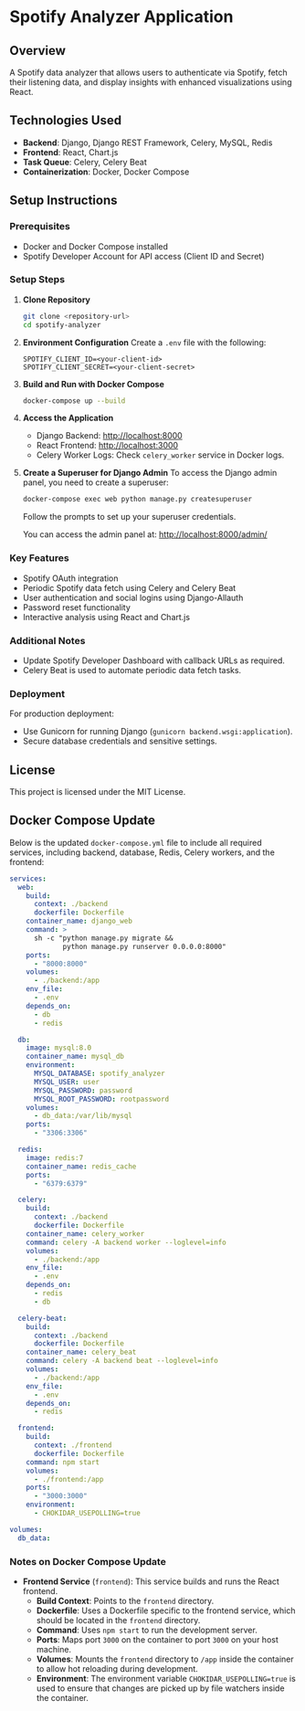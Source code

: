 # Spotify Analyzer Application

## Overview
A Spotify data analyzer that allows users to authenticate via Spotify, fetch their listening data, and display insights with enhanced visualizations using React.

## Technologies Used
- **Backend**: Django, Django REST Framework, Celery, MySQL, Redis
- **Frontend**: React, Chart.js
- **Task Queue**: Celery, Celery Beat
- **Containerization**: Docker, Docker Compose

## Setup Instructions

### Prerequisites
- Docker and Docker Compose installed
- Spotify Developer Account for API access (Client ID and Secret)

### Setup Steps

1. **Clone Repository**
   ```bash
   git clone <repository-url>
   cd spotify-analyzer
   ```

2. **Environment Configuration**
   Create a `.env` file with the following:
   ```
   SPOTIFY_CLIENT_ID=<your-client-id>
   SPOTIFY_CLIENT_SECRET=<your-client-secret>
   ```

3. **Build and Run with Docker Compose**
   ```bash
   docker-compose up --build
   ```

4. **Access the Application**
   - Django Backend: [http://localhost:8000](http://localhost:8000)
   - React Frontend: [http://localhost:3000](http://localhost:3000)
   - Celery Worker Logs: Check `celery_worker` service in Docker logs.

5. **Create a Superuser for Django Admin**
   To access the Django admin panel, you need to create a superuser:
   ```bash
   docker-compose exec web python manage.py createsuperuser
   ```
   Follow the prompts to set up your superuser credentials.

   You can access the admin panel at: [http://localhost:8000/admin/](http://localhost:8000/admin/)

### Key Features
- Spotify OAuth integration
- Periodic Spotify data fetch using Celery and Celery Beat
- User authentication and social logins using Django-Allauth
- Password reset functionality
- Interactive analysis using React and Chart.js

### Additional Notes
- Update Spotify Developer Dashboard with callback URLs as required.
- Celery Beat is used to automate periodic data fetch tasks.

### Deployment
For production deployment:
- Use Gunicorn for running Django (`gunicorn backend.wsgi:application`).
- Secure database credentials and sensitive settings.

## License
This project is licensed under the MIT License.


## Docker Compose Update

Below is the updated `docker-compose.yml` file to include all required services, 
including backend, database, Redis, Celery workers, and the frontend:

```yaml
services:
  web:
    build:
      context: ./backend
      dockerfile: Dockerfile
    container_name: django_web
    command: >
      sh -c "python manage.py migrate &&
             python manage.py runserver 0.0.0.0:8000"
    ports:
      - "8000:8000"
    volumes:
      - ./backend:/app
    env_file:
      - .env
    depends_on:
      - db
      - redis

  db:
    image: mysql:8.0
    container_name: mysql_db
    environment:
      MYSQL_DATABASE: spotify_analyzer
      MYSQL_USER: user
      MYSQL_PASSWORD: password
      MYSQL_ROOT_PASSWORD: rootpassword
    volumes:
      - db_data:/var/lib/mysql
    ports:
      - "3306:3306"

  redis:
    image: redis:7
    container_name: redis_cache
    ports:
      - "6379:6379"

  celery:
    build:
      context: ./backend
      dockerfile: Dockerfile
    container_name: celery_worker
    command: celery -A backend worker --loglevel=info
    volumes:
      - ./backend:/app
    env_file:
      - .env
    depends_on:
      - redis
      - db

  celery-beat:
    build:
      context: ./backend
      dockerfile: Dockerfile
    container_name: celery_beat
    command: celery -A backend beat --loglevel=info
    volumes:
      - ./backend:/app
    env_file:
      - .env
    depends_on:
      - redis

  frontend:
    build:
      context: ./frontend
      dockerfile: Dockerfile
    command: npm start
    volumes:
      - ./frontend:/app
    ports:
      - "3000:3000"
    environment:
      - CHOKIDAR_USEPOLLING=true

volumes:
  db_data:
```

### Notes on Docker Compose Update
- **Frontend Service** (`frontend`): This service builds and runs the React frontend.
   - **Build Context**: Points to the `frontend` directory.
   - **Dockerfile**: Uses a Dockerfile specific to the frontend service, which should be located in the `frontend` directory.
   - **Command**: Uses `npm start` to run the development server.
   - **Ports**: Maps port `3000` on the container to port `3000` on your host machine.
   - **Volumes**: Mounts the `frontend` directory to `/app` inside the container to allow hot reloading during development.
   - **Environment**: The environment variable `CHOKIDAR_USEPOLLING=true` is used to ensure that changes are picked up by file watchers inside the container.

